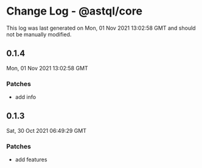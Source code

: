 # Change Log - @astql/core

This log was last generated on Mon, 01 Nov 2021 13:02:58 GMT and should not be manually modified.

## 0.1.4
Mon, 01 Nov 2021 13:02:58 GMT

### Patches

- add info

## 0.1.3
Sat, 30 Oct 2021 06:49:29 GMT

### Patches

- add features


